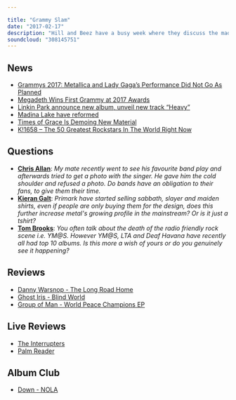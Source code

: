 ```yaml
---

title: "Grammy Slam"
date: "2017-02-17"
description: "Hill and Beez have a busy week where they discuss the madness surrounding Metallica & Lady Gaga and Megadeth at this year's Grammy, THAT new Linkin Park song, the new albums from Danny Worsnop, Ghost Iris and Group Of Man, live shows from The Interrupters and Palm Reader and finish off with Down's seminal debut album, NOLA, as our Album Club."
soundcloud: "308145751"
---
```


## News

- [Grammys 2017: Metallica and Lady Gaga’s Performance Did Not Go As Planned](http://www.spin.com/2017/02/grammys-2017-lady-gaga-metallica-video/)
- [Megadeth Wins First Grammy at 2017 Awards](http://www.billboard.com/articles/news/grammys/7686253/megadeth-2017-grammys-first-win)
- [Linkin Park announce new album, unveil new track “Heavy”](https://www.altpress.com/news/entry/linkin_park_announce_new_album_unveil_title_track_heavylisten)
- [Madina Lake have reformed](http://www.rocksound.tv/news/read/madina-lake-have-reformed)
- [Times of Grace Is Demoing New Material](http://www.metalinjection.net/latest-news/times-of-grace-killswitch-engage-is-demoing-new-material)
- [K!1658 – The 50 Greatest Rockstars In The World Right Now](http://www.kerrang.com/47355/k1658-50-greatest-rockstars-world-right-now/)


## Questions

- **[Chris Allan](https://www.facebook.com/thatsnotmetalpodcast/posts/2053530044873529?comment_id=2053549071538293&comment_tracking=%7B%22tn%22%3A%22R9%22%7D)**: *My mate recently went to see his favourite band play and afterwards tried to get a photo with the singer. He gave him the cold shoulder and refused a photo. Do bands have an obligation to their fans, to give them their time.*
- **[Kieran Galt](https://www.facebook.com/thatsnotmetalpodcast/posts/2053530044873529?comment_id=2053536448206222&comment_tracking=%7B%22tn%22%3A%22R9%22%7D)**: *Primark have started selling sabbath, slayer and maiden shirts, even if people are only buying them for the design, does this further increase metal's growing profile in the mainstream? Or is it just a tshirt?*
- **[Tom Brooks](https://www.facebook.com/thatsnotmetalpodcast/posts/2053530044873529?comment_id=2053624698197397&comment_tracking=%7B%22tn%22%3A%22R9%22%7D)**: *You often talk about the death of the radio friendly rock scene i.e. YM@S. However YM@S, LTA and Deaf Havana have recently all had top 10 albums. Is this more a wish of yours or do you genuinely see it happening?*


## Reviews

- [Danny Warsnop - The Long Road Home](https://itunes.apple.com/gb/album/the-long-road-home/id1170222052)
- [Ghost Iris - Blind World](https://itunes.apple.com/gb/album/blind-world/id1186868296)
- [Group of Man - World Peace Champions EP](https://itunes.apple.com/gb/album/world-peace-champions-ep/id1182024663)


## Live Reviews

- [The Interrupters](http://www.hell-cat.com/artists/artist/232/The_Interrupters)
- [Palm Reader](https://en-gb.facebook.com/wearepalmreader/)


## Album Club

- [Down - NOLA](https://itunes.apple.com/gb/album/nola/id299793030)
